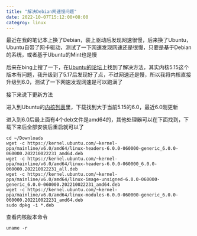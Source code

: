 ```yaml
---
title: "解决Debian网速慢问题"
date: 2022-10-07T15:12:00+08:00
categroy: linux
---
```


最近在我的笔记本上换了Debian，装上驱动后发现网速很慢，后来换了Ubuntu，Ubuntu自带了网卡驱动，测试了一下网速发现网速还是很慢，只要是基于Debian的系统，或者基于Ubuntu的Mint也是慢

后来在bing上搜了一下，在[Ubuntu的论坛](https://askubuntu.com/questions/1403954/wifi-issues-in-ubuntu-22-04lts)上找到了解决方法，其实内核5.15这个版本有问题，我升级到了5.17后发现好了点，不过网速还是慢，所以我将内核直接升级到6.0，测试了一下网速发现网速是可以跑满了

接下来说下更新方法

进入到Ubuntu的[内核列表](https://kernel.ubuntu.com/~kernel-ppa/mainline)里，下载找到大于当前5.15的6.0，最近6.0刚更新

进入到6.0后最上面有4个deb文件是amd64的，其他处理器可以在下面找到，下载下来后全部安装后重启就可以了

```shell
cd ~/Downloads
wget -c https://kernel.ubuntu.com/~kernel-ppa/mainline/v6.0/amd64/linux-headers-6.0.0-060000-generic_6.0.0-060000.202210022231_amd64.deb
wget -c https://kernel.ubuntu.com/~kernel-ppa/mainline/v6.0/amd64/linux-headers-6.0.0-060000_6.0.0-060000.202210022231_all.deb
wget -c https://kernel.ubuntu.com/~kernel-ppa/mainline/v6.0/amd64/linux-image-unsigned-6.0.0-060000-generic_6.0.0-060000.202210022231_amd64.deb
wget -c https://kernel.ubuntu.com/~kernel-ppa/mainline/v6.0/amd64/linux-modules-6.0.0-060000-generic_6.0.0-060000.202210022231_amd64.deb
sudo dpkg -i *.deb
```

查看内核版本命令

```shell
uname -r
```
